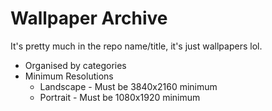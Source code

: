 # Wallpaper Archive

It's pretty much in the repo name/title, it's just wallpapers lol.

- Organised by categories
- Minimum Resolutions
	- Landscape - Must be 3840x2160 minimum
	- Portrait - Must be 1080x1920 minimum
